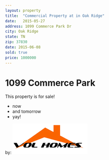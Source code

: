 ```yaml
---
layout: property
title:  "Commercial Property at in Oak Ridge"
date:   2015-05-27
address: 1099 Commerce Park Dr
city: Oak Ridge
state: TN
zip: 37830
date: 2015-06-08
sold: true
price: 1000000
---
```


# 1099 Commerce Park

This property is for sale!

- now
- and tomorrow
- yay!

by:
![vol-homes](/assets/images/icon.png)
